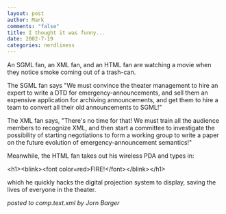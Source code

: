 ```yaml
--- 
layout: post
author: Mark
comments: "false"
title: I thought it was funny...
date: 2002-7-19
categories: nerdliness
---
```

An SGML fan, an XML fan, and an HTML fan are watching a movie when they notice smoke coming out of a trash-can.

The SGML fan says "We must convince the theater management to hire an expert to write a DTD for emergency-announcements, and sell them an expensive application for archiving announcements, and get them to hire a team to convert all their old announcements to SGML!"

The XML fan says, "There's no time for that! We must train all the audience members to recognize XML, and then start a committee to investigate the possibility of starting negotiations to form a working group to write a paper on the future evolution of emergency-announcement semantics!"

Meanwhile, the HTML fan takes out his wireless PDA and types in:

&lt;h1&gt;&lt;blink&gt;&lt;font color=red&gt;FIRE!&lt;/font&gt;&lt;/blink&gt;&lt;/h1&gt;

which he quickly hacks the digital projection system to display, saving the lives of everyone in the theater.

<i>posted to comp.text.xml by Jorn Barger</i>
